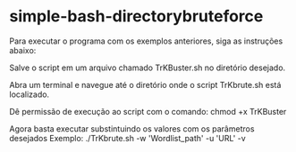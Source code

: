 # simple-bash-directorybruteforce

Para executar o programa com os exemplos anteriores, siga as instruções abaixo:

Salve o script em um arquivo chamado TrKBuster.sh no diretório desejado.

Abra um terminal e navegue até o diretório onde o script TrKbrute.sh está localizado.

Dê permissão de execução ao script com o comando:
chmod +x TrKBuster

Agora basta executar substintuindo os valores com os parâmetros desejados
Exemplo:
./TrKbrute.sh -w 'Wordlist_path' -u 'URL' -v
